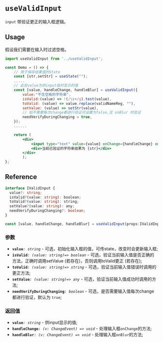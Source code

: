 # `useValidInput`
`input` 带验证更正的输入框逻辑。

## Usage

假设我们需要在输入时过滤空格。

```jsx
import useValidInput from '../useValidInput';

const Demo = () => {
    // 用于保存结果值的State
    const [str,setStr] = useState("");
    .....
    // 此处value为供input临时显示的值
    const [value, handleChange, handleBlur] = useValidInput({
        value:"不含空格的字符串",
        isValid:(value) => !(/\s+/g).test(value),
        toValid: (value) => value.replace(validNameReg, ""),
        setValue: (value) => setStr(value),
        // 如不需要每次change都进行验证可设置为false,仅 onBlur 时验证
        needVerifyDuringChanging = true,
    });
    ......

    return (
        <div>
            <input type="text" value={value} onChange={handleChange} onBlur={handleBlur}/>
            <div>当前已验证的字符串结果为 {str}</div>
        </div>
        );
};
```

## Reference

```ts
interface IValidInput {
  value?: string;
  isValid?(value: string): boolean;
  toValid?(value: string): string;
  setValue?(value: string): any;
  needVerifyDuringChanging?: boolean;
}

const [value, handleChange, handleBlur] = useValidInput(props:IValidInput);
```
### 参数
- **`value`**_`: string`_ - 可选，初始化输入框的值，可传state，改变时会更新输入框;
- **`isValid`**_`: (value: string)=> boolean`_ - 可选，验证当前输入值是否正确的方法，正确时调用setValue (若存在)，否则调用toValid更正 (若存在);
- **`toValid`**_`: (value: string)=> string`_ - 可选，验证当前输入值错误时调用的更正方法;
- **`setValue`**_`: (value: string)=> any`_ - 可选，验证当前输入值成功时调用的方法;
- **`needVerifyDuringChanging`**_`: boolean`_ - 可选，是否需要输入值每次change都进行验证，默认为 `true`;
### 返回值
- **`value`**_`: string`_ - 供input显示的值;
- **`handleChange`**_`: (v: ChangeEvent) => void`_ - 处理输入框`onChange`的方法;
- **`handleBlur`**_`: (v: ChangeEvent) => void`_ - 处理输入框`onBlur`的方法;
